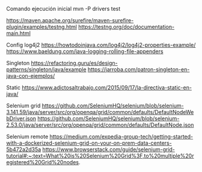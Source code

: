 Comando ejecución inicial
mvn -P drivers test


https://maven.apache.org/surefire/maven-surefire-plugin/examples/testng.html
https://testng.org/doc/documentation-main.html

Config log4j2 https://howtodoinjava.com/log4j2/log4j2-properties-example/
https://www.baeldung.com/java-logging-rolling-file-appenders

Singleton
https://refactoring.guru/es/design-patterns/singleton/java/example
https://jarroba.com/patron-singleton-en-java-con-ejemplos/

Static
https://www.adictosaltrabajo.com/2015/09/17/la-directiva-static-en-java/


Selenium grid
https://github.com/SeleniumHQ/selenium/blob/selenium-3.141.59/java/server/src/org/openqa/grid/common/defaults/DefaultNodeWebDriver.json
https://github.com/SeleniumHQ/selenium/blob/selenium-2.53.0/java/server/src/org/openqa/grid/common/defaults/DefaultNode.json

Selenium remote
https://medium.com/expedia-group-tech/getting-started-with-a-dockerized-selenium-grid-on-your-on-prem-data-centers-5b472a2d35a
https://www.browserstack.com/guide/selenium-grid-tutorial#:~:text=What%20is%20Selenium%20Grid%3F,to%20multiple%20registered%20Grid%20nodes.